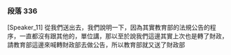 ### 段落 336

[Speaker_11] 從我們送出去，我們說明一下，因為其實教育部的法規公告的程序，一直都沒有跟其他的，單位講，那以至於說我們這邊其實上次也是轉了財政，請教育部這邊來喊轉財政部去做公告，所以教育部就又送了財政部